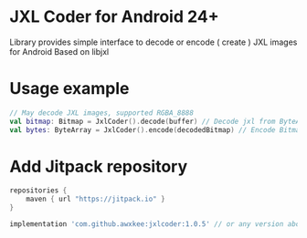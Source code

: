 # JXL Coder for Android 24+

Library provides simple interface to decode or encode ( create ) JXL images for Android
Based on libjxl

# Usage example

```kotlin
// May decode JXL images, supported RGBA_8888
val bitmap: Bitmap = JxlCoder().decode(buffer) // Decode jxl from ByteArray
val bytes: ByteArray = JxlCoder().encode(decodedBitmap) // Encode Bitmap to JXL
```

# Add Jitpack repository

```groovy
repositories {
    maven { url "https://jitpack.io" }
}
```

```groovy
implementation 'com.github.awxkee:jxlcoder:1.0.5' // or any version above picker from release tags
```